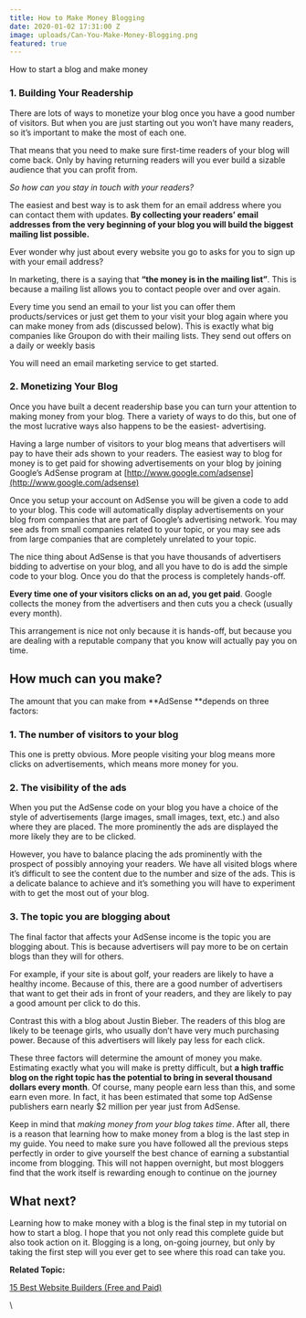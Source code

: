 ```yaml
---
title: How to Make Money Blogging
date: 2020-01-02 17:31:00 Z
image: uploads/Can-You-Make-Money-Blogging.png
featured: true
---
```


How to start a blog and make money

### 1. Building Your Readership

There are lots of ways to monetize your blog once you have a good number of visitors. But when you are just starting out you won’t have many readers, so it’s important to make the most of each one.

That means that you need to make sure first-time readers of your blog will come back. Only by having returning readers will you ever build a sizable audience that you can profit from.

*So how can you stay in touch with your readers?*

The easiest and best way is to ask them for an email address where you can contact them with updates. **By collecting your readers’ email addresses from the very beginning of your blog you will build the biggest mailing list possible.**

Ever wonder why just about every website you go to asks for you to sign up with your email address?

In marketing, there is a saying that **“the money is in the mailing list”**. This is because a mailing list allows you to contact people over and over again.

Every time you send an email to your list you can offer them products/services or just get them to your visit your blog again where you can make money from ads (discussed below). This is exactly what big companies like Groupon do with their mailing lists. They send out offers on a daily or weekly basis

You will need an email marketing service to get started.

### 2. Monetizing Your Blog

Once you have built a decent readership base you can turn your attention to making money from your blog. There a variety of ways to do this, but one of the most lucrative ways also happens to be the easiest- advertising.

Having a large number of visitors to your blog means that advertisers will pay to have their ads shown to your readers. The easiest way to blog for money is to get paid for showing advertisements on your blog by joining Google’s AdSense program at [http://www.google.com/adsense](http://www.google.com/adsense)

Once you setup your account on AdSense you will be given a code to add to your blog. This code will automatically display advertisements on your blog from companies that are part of Google’s advertising network. You may see ads from small companies related to your topic, or you may see ads from large companies that are completely unrelated to your topic.

The nice thing about AdSense is that you have thousands of advertisers bidding to advertise on your blog, and all you have to do is add the simple code to your blog. Once you do that the process is completely hands-off.

**Every time one of your visitors clicks on an ad, you get paid**. Google collects the money from the advertisers and then cuts you a check (usually every month).

This arrangement is nice not only because it is hands-off, but because you are dealing with a reputable company that you know will actually pay you on time.

## How much can you make?

The amount that you can make from **AdSense **depends on three factors:

### 1. The number of visitors to your blog

This one is pretty obvious. More people visiting your blog means more clicks on advertisements, which means more money for you.

### 2. The visibility of the ads

When you put the AdSense code on your blog you have a choice of the style of advertisements (large images, small images, text, etc.) and also where they are placed. The more prominently the ads are displayed the more likely they are to be clicked.

However, you have to balance placing the ads prominently with the prospect of possibly annoying your readers. We have all visited blogs where it’s difficult to see the content due to the number and size of the ads. This is a delicate balance to achieve and it’s something you will have to experiment with to get the most out of your blog.

### 3. The topic you are blogging about

The final factor that affects your AdSense income is the topic you are blogging about. This is because advertisers will pay more to be on certain blogs than they will for others.

For example, if your site is about golf, your readers are likely to have a healthy income. Because of this, there are a good number of advertisers that want to get their ads in front of your readers, and they are likely to pay a good amount per click to do this.

Contrast this with a blog about Justin Bieber. The readers of this blog are likely to be teenage girls, who usually don’t have very much purchasing power. Because of this advertisers will likely pay less for each click.

These three factors will determine the amount of money you make. Estimating exactly what you will make is pretty difficult, but **a high traffic blog on the right topic has the potential to bring in several thousand dollars every month**. Of course, many people earn less than this, and some earn even more. In fact, it has been estimated that some top AdSense publishers earn nearly $2 million per year just from AdSense.

Keep in mind that *making money from your blog takes time*. After all, there is a reason that learning how to make money from a blog is the last step in my guide. You need to make sure you have followed all the previous steps perfectly in order to give yourself the best chance of earning a substantial income from blogging. This will not happen overnight, but most bloggers find that the work itself is rewarding enough to continue on the journey

## What next?

Learning how to make money with a blog is the final step in my tutorial on how to start a blog. I hope that you not only read this complete guide but also took action on it. Blogging is a long, on-going journey, but only by taking the first step will you ever get to see where this road can take you.

**Related Topic:**

[15 Best Website Builders (Free and Paid)](2020/02/13/best-website-builders-free-and-paid.html)

\
